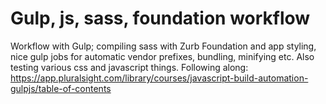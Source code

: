# Gulp, js, sass, foundation workflow
Workflow with Gulp; compiling sass with Zurb Foundation and app styling, nice gulp jobs for automatic vendor prefixes, bundling, minifying etc. Also testing various css and javascript things. Following along: https://app.pluralsight.com/library/courses/javascript-build-automation-gulpjs/table-of-contents
